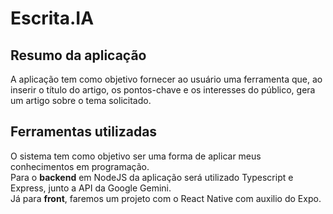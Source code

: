 # Escrita.IA

## Resumo da aplicação
A aplicação tem como objetivo fornecer ao usuário uma ferramenta que, ao inserir o título do artigo, os pontos-chave e os interesses do público, gera um artigo sobre o tema solicitado.

## Ferramentas utilizadas
O sistema tem como objetivo ser uma forma de aplicar meus conhecimentos em programação.<br>
Para o **backend** em NodeJS da aplicação será utilizado Typescript e Express, junto a API da Google Gemini.<br>
Já para **front**, faremos um projeto com o React Native com auxilio do Expo.


